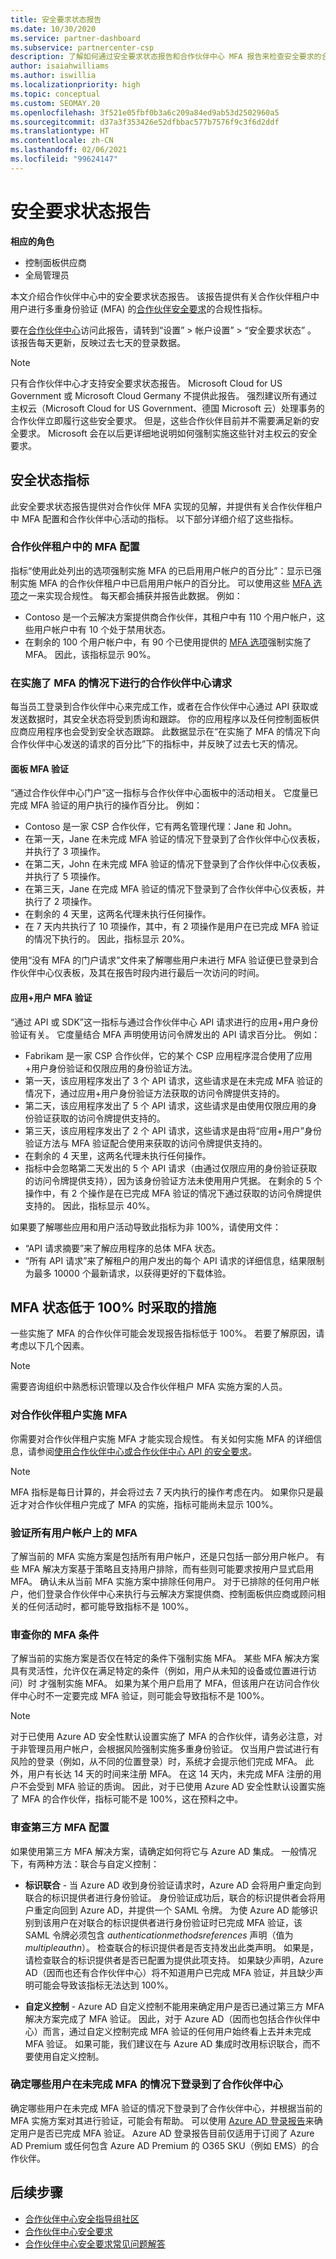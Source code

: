 ```yaml
---
title: 安全要求状态报告
ms.date: 10/30/2020
ms.service: partner-dashboard
ms.subservice: partnercenter-csp
description: 了解如何通过安全要求状态报告和合作伙伴中心 MFA 报告来检查安全要求的合规性
author: isaiahwilliams
ms.author: iswillia
ms.localizationpriority: high
ms.topic: conceptual
ms.custom: SEOMAY.20
ms.openlocfilehash: 3f521e05fbf0b3a6c209a84ed9ab53d2502960a5
ms.sourcegitcommit: d37a3f353426e52dfbbac577b7576f9c3f6d2ddf
ms.translationtype: HT
ms.contentlocale: zh-CN
ms.lasthandoff: 02/06/2021
ms.locfileid: "99624147"
---
```

# <a name="security-requirements-status-report"></a>安全要求状态报告

**相应的角色**
- 控制面板供应商
- 全局管理员

本文介绍合作伙伴中心中的安全要求状态报告。 该报告提供有关合作伙伴租户中用户进行多重身份验证 (MFA) 的[合作伙伴安全要求](partner-security-requirements.md)的合规性指标。

要在[合作伙伴中心](https://partner.microsoft.com/dashboard)访问此报告，请转到“设置” > 帐户设置” > “安全要求状态”  。 该报告每天更新，反映过去七天的登录数据。

>[!NOTE]
>只有合作伙伴中心才支持安全要求状态报告。 Microsoft Cloud for US Government 或 Microsoft Cloud Germany 不提供此报告。 强烈建议所有通过主权云（Microsoft Cloud for US Government、德国 Microsoft 云）处理事务的合作伙伴立即履行这些安全要求。 但是，这些合作伙伴目前并不需要满足新的安全要求。 Microsoft 会在以后更详细地说明如何强制实施这些针对主权云的安全要求。

## <a name="security-status-metrics"></a>安全状态指标

此安全要求状态报告提供对合作伙伴 MFA 实现的见解，并提供有关合作伙伴租户中 MFA 配置和合作伙伴中心活动的指标。 以下部分详细介绍了这些指标。

### <a name="mfa-configuration-on-a-partner-tenant"></a>合作伙伴租户中的 MFA 配置

指标“使用此处列出的选项强制实施 MFA 的已启用用户帐户的百分比”：显示已强制实施 MFA 的合作伙伴租户中已启用用户帐户的百分比。 可以使用这些 [MFA 选项](/azure/active-directory/fundamentals/concept-fundamentals-mfa-get-started)之一来实现合规性。 每天都会捕获并报告此数据。 例如：

- Contoso 是一个云解决方案提供商合作伙伴，其租户中有 110 个用户帐户，这些用户帐户中有 10 个处于禁用状态。 
- 在剩余的 100 个用户帐户中，有 90 个已使用提供的 [MFA 选项](/azure/active-directory/fundamentals/concept-fundamentals-mfa-get-started)强制实施了 MFA。 因此，该指标显示 90%。 

### <a name="partner-center-requests-with-mfa"></a>在实施了 MFA 的情况下进行的合作伙伴中心请求

每当员工登录到合作伙伴中心来完成工作，或者在合作伙伴中心通过 API 获取或发送数据时，其安全状态将受到质询和跟踪。 你的应用程序以及任何控制面板供应商应用程序也会受到安全状态跟踪。 此数据显示在“在实施了 MFA 的情况下向合作伙伴中心发送的请求的百分比”下的指标中，并反映了过去七天的情况。

#### <a name="dashboard-mfa-verification"></a>面板 MFA 验证

“通过合作伙伴中心门户”这一指标与合作伙伴中心面板中的活动相关。 它度量已完成 MFA 验证的用户执行的操作百分比。 例如：

- Contoso 是一家 CSP 合作伙伴，它有两名管理代理：Jane 和 John。
- 在第一天，Jane 在未完成 MFA 验证的情况下登录到了合作伙伴中心仪表板，并执行了 3 项操作。
- 在第二天，John 在未完成 MFA 验证的情况下登录到了合作伙伴中心仪表板，并执行了 5 项操作。
- 在第三天，Jane 在完成 MFA 验证的情况下登录到了合作伙伴中心仪表板，并执行了 2 项操作。
- 在剩余的 4 天里，这两名代理未执行任何操作。
- 在 7 天内共执行了 10 项操作，其中，有 2 项操作是用户在已完成 MFA 验证的情况下执行的。 因此，指标显示 20%。

使用“没有 MFA 的门户请求”文件来了解哪些用户未进行 MFA 验证便已登录到合作伙伴中心仪表板，及其在报告时段内进行最后一次访问的时间。

#### <a name="appuser-mfa-verification"></a>应用+用户 MFA 验证

“通过 API 或 SDK”这一指标与通过合作伙伴中心 API 请求进行的应用+用户身份验证有关。 它度量结合 MFA 声明使用访问令牌发出的 API 请求百分比。 例如：

- Fabrikam 是一家 CSP 合作伙伴，它的某个 CSP 应用程序混合使用了应用+用户身份验证和仅限应用的身份验证方法。
- 第一天，该应用程序发出了 3 个 API 请求，这些请求是在未完成 MFA 验证的情况下，通过应用+用户身份验证方法获取的访问令牌提供支持的。
- 第二天，该应用程序发出了 5 个 API 请求，这些请求是由使用仅限应用的身份验证获取的访问令牌提供支持的。
- 第三天，该应用程序发出了 2 个 API 请求，这些请求是由将“应用+用户”身份验证方法与 MFA 验证配合使用来获取的访问令牌提供支持的。
- 在剩余的 4 天里，这两名代理未执行任何操作。
- 指标中会忽略第二天发出的 5 个 API 请求（由通过仅限应用的身份验证获取的访问令牌提供支持），因为该身份验证方法未使用用户凭据。 在剩余的 5 个操作中，有 2 个操作是在已完成 MFA 验证的情况下通过获取的访问令牌提供支持的。 因此，指标显示 40%。

如果要了解哪些应用和用户活动导致此指标为非 100%，请使用文件：

- “API 请求摘要”来了解应用程序的总体 MFA 状态。
- “所有 API 请求”来了解租户的用户发出的每个 API 请求的详细信息，结果限制为最多 10000 个最新请求，以获得更好的下载体验。

## <a name="actions-for-mfa-status-below-100"></a>MFA 状态低于 100% 时采取的措施

一些实施了 MFA 的合作伙伴可能会发现报告指标低于 100%。 若要了解原因，请考虑以下几个因素。

> [!NOTE]
> 需要咨询组织中熟悉标识管理以及合作伙伴租户 MFA 实施方案的人员。

### <a name="implemented-mfa-for-your-partner-tenant"></a>对合作伙伴租户实施 MFA

你需要对合作伙伴租户实施 MFA 才能实现合规性。 有关如何实施 MFA 的详细信息，请参阅[使用合作伙伴中心或合作伙伴中心 API 的安全要求](partner-security-requirements.md)。

>[!NOTE]
> MFA 指标是每日计算的，并会将过去 7 天内执行的操作考虑在内。 如果你只是最近才对合作伙伴租户完成了 MFA 的实施，指标可能尚未显示 100%。

### <a name="verify-mfa-on-all-user-accounts"></a>验证所有用户帐户上的 MFA

了解当前的 MFA 实施方案是包括所有用户帐户，还是只包括一部分用户帐户。 有些 MFA 解决方案基于策略且支持用户排除，而有些则可能要求按用户显式启用 MFA。 确认未从当前 MFA 实施方案中排除任何用户。 对于已排除的任何用户帐户，他们登录合作伙伴中心来执行与云解决方案提供商、控制面板供应商或顾问相关的任何活动时，都可能导致指标不是 100%。

### <a name="review-your-mfa-conditions"></a>审查你的 MFA 条件

了解当前的实施方案是否仅在特定的条件下强制实施 MFA。 某些 MFA 解决方案具有灵活性，允许仅在满足特定的条件（例如，用户从未知的设备或位置进行访问）时 才强制实施 MFA。 如果为某个用户启用了 MFA，但该用户在访问合作伙伴中心时不一定要完成 MFA 验证，则可能会导致指标不是 100%。

>[!NOTE]
>对于已使用 Azure AD 安全性默认设置实施了 MFA 的合作伙伴，请务必注意，对于非管理员用户帐户，会根据风险强制实施多重身份验证。 仅当用户尝试进行有风险的登录（例如，从不同的位置登录）时，系统才会提示他们完成 MFA。 此外，用户有长达 14 天的时间来注册 MFA。 在这 14 天内，未完成 MFA 注册的用户不会受到 MFA 验证的质询。 因此，对于已使用 Azure AD 安全性默认设置实施了 MFA 的合作伙伴，指标可能不是 100%，这在预料之中。

### <a name="review-third-party-mfa-configurations"></a>审查第三方 MFA 配置

如果使用第三方 MFA 解决方案，请确定如何将它与 Azure AD 集成。 一般情况下，有两种方法：联合与自定义控制：

* **标识联合** - 当 Azure AD 收到身份验证请求时，Azure AD 会将用户重定向到联合的标识提供者进行身份验证。 身份验证成功后，联合的标识提供者会将用户重定向回到 Azure AD，并提供一个 SAML 令牌。 为使 Azure AD 能够识别到该用户在对联合的标识提供者进行身份验证时已完成 MFA 验证，该 SAML 令牌必须包含 *authenticationmethodsreferences*  声明（值为 *multipleauthn*）。 检查联合的标识提供者是否支持发出此类声明。 如果是，请检查联合的标识提供者是否已配置为提供此项支持。 如果缺少声明，Azure AD（因而也还有合作伙伴中心）将不知道用户已完成 MFA 验证，并且缺少声明可能会导致该指标无法达到 100%。

* **自定义控制** - Azure AD 自定义控制不能用来确定用户是否已通过第三方 MFA 解决方案完成了 MFA 验证。 因此，对于 Azure AD（因而也包括合作伙伴中心）而言，通过自定义控制完成 MFA 验证的任何用户始终看上去并未完成 MFA 验证。 如果可能，我们建议在与 Azure AD 集成时改用标识联合，而不要使用自定义控制。

### <a name="identify-which-users-have-signed-in-to-partner-center-without-mfa"></a>确定哪些用户在未完成 MFA 的情况下登录到了合作伙伴中心

确定哪些用户在未完成 MFA 验证的情况下登录到了合作伙伴中心，并根据当前的 MFA 实施方案对其进行验证，可能会有帮助。 可以使用 [Azure AD 登录报告](/azure/active-directory/reports-monitoring/concept-sign-ins)来确定用户是否已完成 MFA 验证。 Azure AD 登录报告目前仅适用于订阅了 Azure AD Premium 或任何包含 Azure AD Premium 的 O365 SKU（例如 EMS）的合作伙伴。

## <a name="next-steps"></a>后续步骤

- [合作伙伴中心安全指导组社区](https://www.microsoftpartnercommunity.com/t5/Partner-Center-Security-Guidance/ct-p/partner-center-security-guidance)
- [合作伙伴中心安全要求](partner-security-requirements.md)
- [合作伙伴中心安全要求常见问题解答](partner-security-requirements-faq.md)
